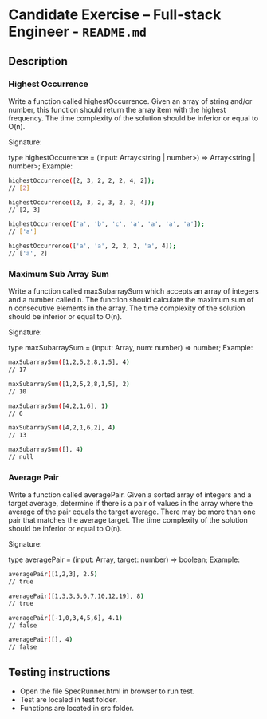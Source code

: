 # Candidate Exercise – Full-stack Engineer - `README.md`

## Description

### Highest Occurrence
Write a function called highestOccurrence. Given an array of string and/or number, this function should return the array item with the highest frequency. The time complexity of the solution should be inferior or equal to O(n).

Signature:

type highestOccurrence = (input: Array<string | number>) => Array<string | number>;
Example:
```sh
highestOccurrence([2, 3, 2, 2, 2, 4, 2]);
// [2]

highestOccurrence([2, 3, 2, 3, 2, 3, 4]);
// [2, 3]

highestOccurrence(['a', 'b', 'c', 'a', 'a', 'a', 'a']);
// ['a']

highestOccurrence(['a', 'a', 2, 2, 2, 'a', 4]);
// ['a', 2]
```

### Maximum Sub Array Sum
Write a function called maxSubarraySum which accepts an array of integers and a number called n. The function should calculate the maximum sum of n consecutive elements in the array. The time complexity of the solution should be inferior or equal to O(n).

Signature:

type maxSubarraySum = (input: Array<number>, num: number) => number;
Example:
```sh
maxSubarraySum([1,2,5,2,8,1,5], 4)
// 17

maxSubarraySum([1,2,5,2,8,1,5], 2)
// 10

maxSubarraySum([4,2,1,6], 1)
// 6

maxSubarraySum([4,2,1,6,2], 4)
// 13

maxSubarraySum([], 4)
// null
```

### Average Pair
Write a function called averagePair. Given a sorted array of integers and a target average, determine if there is a pair of values in the array where the average of the pair equals the target average. There may be more than one pair that matches the average target. The time complexity of the solution should be inferior or equal to O(n).

Signature:

type averagePair = (input: Array<number>, target: number) => boolean;
Example:
```sh
averagePair([1,2,3], 2.5)
// true

averagePair([1,3,3,5,6,7,10,12,19], 8)
// true

averagePair([-1,0,3,4,5,6], 4.1)
// false

averagePair([], 4)
// false
```
## Testing instructions

+ Open the file SpecRunner.html in browser to run test.
+ Test are localed in test folder.
+ Functions are located in src folder.